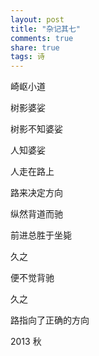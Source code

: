 ```yaml
---
layout: post
title: "杂记其七"
comments: true
share: true
tags: 诗
---
```



崎岖小道
 
树影婆娑
 
树影不知婆娑
 
人知婆娑
 
人走在路上
 
路来决定方向
 
纵然背道而驰
 
前进总胜于坐毙
 
久之
 
便不觉背驰
 
久之
 
路指向了正确的方向



2013 秋

